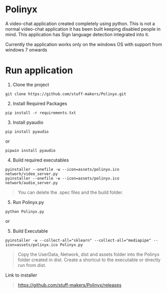 # Polinyx

A video-chat application created completely using python.
This is not a normal video-chat application it has been built 
keeping disabled people in mind.
This application has Sign language detection integrated into it.

Currently the application works only on the windows OS with support
from windows 7 onwards

# Run application
1. Clone the project
```
git clone https://github.com/stuff-makers/Polinyx.git
```
2. Install Required Packages
```
pip install -r requirements.txt
```
3. Install pyaudio
```
pip install pyaudio
```
or
```
pipwin install pyaudio
```
4. Build required executables
```
pyinstaller --onefile -w --icon=assets/polinyx.ico network/video_server.py
pyinstaller --onefile -w --icon=assets/polinyx.ico network/audio_server.py
```
>You can delete the .spec files and the build folder.

5. Run Polinyx.py
```
python Polinyx.py
```

or 

5. Build Executable
```
pyinstaller -w --collect-all="sklearn" --collect-all="mediapipe" --icon=assets/polinyx.ico Polinyx.py
```
>Copy the UserData, Network, dist and assets folder into the Polinyx folder created in dist. 
>Create a shortcut to the executable or directly run from dist. 


Link to installer
>https://github.com/stuff-makers/Polinyx/releases